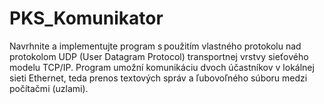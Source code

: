 # PKS_Komunikator
Navrhnite a implementujte program s použitím vlastného protokolu nad protokolom UDP (User Datagram Protocol) transportnej vrstvy sieťového modelu TCP/IP. Program umožní komunikáciu dvoch účastníkov v lokálnej sieti Ethernet, teda prenos textových správ a ľubovoľného súboru medzi počítačmi (uzlami).
